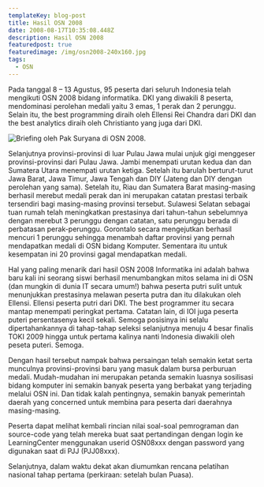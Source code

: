 ```yaml
---
templateKey: blog-post
title: Hasil OSN 2008
date: 2008-08-17T10:35:08.448Z
description: Hasil OSN 2008
featuredpost: true
featuredimage: /img/osn2008-240x160.jpg
tags:
  - OSN
---
```


Pada tanggal 8 – 13 Agustus, 95 peserta dari seluruh Indonesia telah mengikuti OSN 2008 bidang informatika. DKI yang diwakili 8 peserta, mendominasi perolehan medali yaitu 3 emas, 1 perak dan 2 perunggu. Selain itu, the best programming diraih oleh Ellensi Rei Chandra dari DKI dan the best analytics diraih oleh Christianto yang juga dari DKI.

![Briefing oleh Pak Suryana di OSN 2008.](/img/osn2008-240x160.jpg "Briefing oleh Pak Suryana di OSN 2008.")

Selanjutnya provinsi-provinsi di luar Pulau Jawa mulai unjuk gigi menggeser provinsi-provinsi dari Pulau Jawa. Jambi menempati urutan kedua dan dan Sumatera Utara menempati urutan ketiga. Setelah itu barulah berturut-turut Jawa Barat, Jawa Timur, Jawa Tengah dan DIY (Jateng dan DIY dengan perolehan yang sama). Setelah itu, Riau dan Sumatera Barat masing-masing berhasil merebut medali perak dan ini merupakan catatan prestasi terbaik tersendiri bagi masing-masing provinsi tersebut. Sulawesi Selatan sebagai tuan rumah telah meningkatkan prestasinya dari tahun-tahun sebelumnya dengan merebut 3 perunggu dengan catatan, satu perunggu berada di perbatasan perak-perunggu. Gorontalo secara mengejutkan berhasil mencuri 1 perunggu sehingga menambah daftar provinsi yang pernah mendapatkan medali di OSN bidang Komputer. Sementara itu untuk kesempatan ini 20 provinsi gagal mendapatkan medali.

Hal yang paling menarik dari hasil OSN 2008 Informatika ini adalah bahwa baru kali ini seorang siswi berhasil menumbangkan mitos selama ini di OSN (dan mungkin di dunia IT secara umum!) bahwa peserta putri sulit untuk menunjukkan prestasinya melawan peserta putra dan itu dilakukan oleh Ellensi. Ellensi peserta putri dari DKI. The best programmer itu secara mantap menempati peringkat pertama. Catatan lain, di IOI juga peserta puteri persentasenya kecil sekali. Semoga posisinya ini selalu dipertahankannya di tahap-tahap seleksi selanjutnya menuju 4 besar finalis TOKI 2009 hingga untuk pertama kalinya nanti Indonesia diwakili oleh peseta puteri. Semoga.

Dengan hasil tersebut nampak bahwa persaingan telah semakin ketat serta munculnya provinsi-provinsi baru yang masuk dalam bursa perburuan medali. Mudah-mudahan ini merupakan petanda semakin luasnya sosilisasi bidang komputer ini semakin banyak peserta yang berbakat yang terjading melalui OSN ini. Dan tidak kalah pentingnya, semakin banyak pemerintah daerah yang concerned untuk membina para peserta dari daerahnya masing-masing.

Peserta dapat melihat kembali rincian nilai soal-soal pemrograman dan source-code yang telah mereka buat saat pertandingan dengan login ke LearningCenter menggunakan userid OSN08xxx dengan password yang digunakan saat di PJJ (PJJ08xxx).

Selanjutnya, dalam waktu dekat akan diumumkan rencana pelatihan nasional tahap pertama (perkiraan: setelah bulan Puasa).
